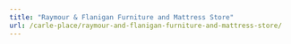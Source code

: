 ```yaml
---
title: "Raymour & Flanigan Furniture and Mattress Store"
url: /carle-place/raymour-and-flanigan-furniture-and-mattress-store/
---
```


